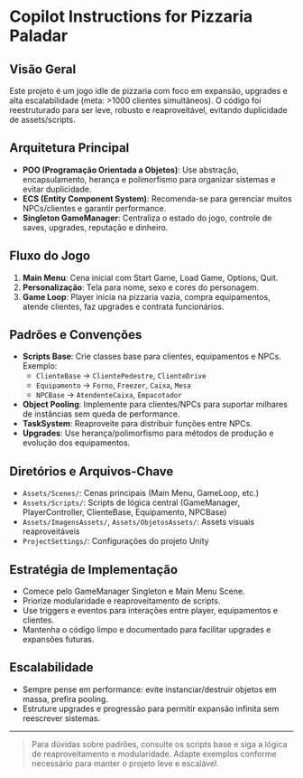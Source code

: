 # Copilot Instructions for Pizzaria Paladar

## Visão Geral
Este projeto é um jogo idle de pizzaria com foco em expansão, upgrades e alta escalabilidade (meta: >1000 clientes simultâneos). O código foi reestruturado para ser leve, robusto e reaproveitável, evitando duplicidade de assets/scripts.

## Arquitetura Principal
- **POO (Programação Orientada a Objetos)**: Use abstração, encapsulamento, herança e polimorfismo para organizar sistemas e evitar duplicidade.
- **ECS (Entity Component System)**: Recomenda-se para gerenciar muitos NPCs/clientes e garantir performance.
- **Singleton GameManager**: Centraliza o estado do jogo, controle de saves, upgrades, reputação e dinheiro.

## Fluxo do Jogo
1. **Main Menu**: Cena inicial com Start Game, Load Game, Options, Quit.
2. **Personalização**: Tela para nome, sexo e cores do personagem.
3. **Game Loop**: Player inicia na pizzaria vazia, compra equipamentos, atende clientes, faz upgrades e contrata funcionários.

## Padrões e Convenções
- **Scripts Base**: Crie classes base para clientes, equipamentos e NPCs. Exemplo:
  - `ClienteBase` → `ClientePedestre`, `ClienteDrive`
  - `Equipamento` → `Forno`, `Freezer`, `Caixa`, `Mesa`
  - `NPCBase` → `AtendenteCaixa`, `Empacotador`
- **Object Pooling**: Implemente para clientes/NPCs para suportar milhares de instâncias sem queda de performance.
- **TaskSystem**: Reaproveite para distribuir funções entre NPCs.
- **Upgrades**: Use herança/polimorfismo para métodos de produção e evolução dos equipamentos.

## Diretórios e Arquivos-Chave
- `Assets/Scenes/`: Cenas principais (Main Menu, GameLoop, etc.)
- `Assets/Scripts/`: Scripts de lógica central (GameManager, PlayerController, ClienteBase, Equipamento, NPCBase)
- `Assets/ImagensAssets/`, `Assets/ObjetosAssets/`: Assets visuais reaproveitáveis
- `ProjectSettings/`: Configurações do projeto Unity

## Estratégia de Implementação
- Comece pelo GameManager Singleton e Main Menu Scene.
- Priorize modularidade e reaproveitamento de scripts.
- Use triggers e eventos para interações entre player, equipamentos e clientes.
- Mantenha o código limpo e documentado para facilitar upgrades e expansões futuras.

## Escalabilidade
- Sempre pense em performance: evite instanciar/destruir objetos em massa, prefira pooling.
- Estruture upgrades e progressão para permitir expansão infinita sem reescrever sistemas.

---

> Para dúvidas sobre padrões, consulte os scripts base e siga a lógica de reaproveitamento e modularidade. Adapte exemplos conforme necessário para manter o projeto leve e escalável.
